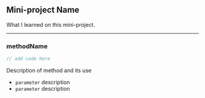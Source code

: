 ## Mini-project Name

What I learned on this mini-project.

*******

### methodName

``` javascript
// add code here
```

Description of method and its use

- `parameter` description
- `parameter` description
